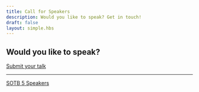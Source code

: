 ```yaml
---
title: Call for Speakers
description: Would you like to speak? Get in touch!
draft: false
layout: simple.hbs
---
```


## Would you like to speak?

<a href="https://docs.google.com/forms/d/e/1FAIpQLSfS_niIcKLY9xEm1OjTEOZcOU2NXSrKHA9UukhUqpqkVa4L8w/viewform?c=0&w=1" class="primary large button">Submit your talk</a>

<hr>

<a href="http://sotb2015.wpengine.com/" class="secondary button">SOTB 5 Speakers</a>
